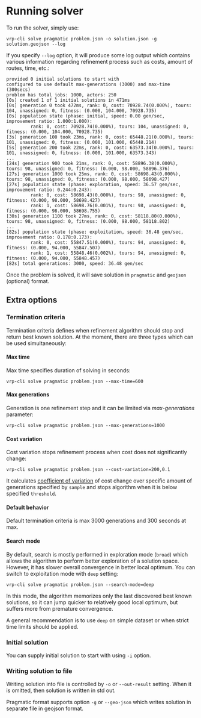 # Running solver

To run the solver, simply use:

    vrp-cli solve pragmatic problem.json -o solution.json -g solution.geojson --log

If you specify `--log` option, it will produce some log output which contains various information regarding refinement
process such as costs, amount of routes, time, etc.:

```
provided 0 initial solutions to start with
configured to use default max-generations (3000) and max-time (300secs)
problem has total jobs: 1000, actors: 250
[0s] created 1 of 1 initial solutions in 471ms
[0s] generation 0 took 472ms, rank: 0, cost: 70928.74(0.000%), tours: 104, unassigned: 0, fitness: (0.000, 104.000, 70928.735)
[0s] population state (phase: initial, speed: 0.00 gen/sec, improvement ratio: 1.000:1.000):
         rank: 0, cost: 70928.74(0.000%), tours: 104, unassigned: 0, fitness: (0.000, 104.000, 70928.735)
[3s] generation 100 took 23ms, rank: 0, cost: 65448.21(0.000%), tours: 101, unassigned: 0, fitness: (0.000, 101.000, 65448.214)
[5s] generation 200 took 22ms, rank: 0, cost: 63573.34(0.000%), tours: 101, unassigned: 0, fitness: (0.000, 101.000, 63573.343)
...
[24s] generation 900 took 21ms, rank: 0, cost: 58896.38(0.000%), tours: 98, unassigned: 0, fitness: (0.000, 98.000, 58896.376)
[27s] generation 1000 took 25ms, rank: 0, cost: 58698.43(0.000%), tours: 98, unassigned: 0, fitness: (0.000, 98.000, 58698.427)
[27s] population state (phase: exploration, speed: 36.57 gen/sec, improvement ratio: 0.244:0.243):
         rank: 0, cost: 58698.43(0.000%), tours: 98, unassigned: 0, fitness: (0.000, 98.000, 58698.427)
         rank: 1, cost: 58698.76(0.001%), tours: 98, unassigned: 0, fitness: (0.000, 98.000, 58698.755)
[30s] generation 1100 took 27ms, rank: 0, cost: 58118.80(0.000%), tours: 98, unassigned: 0, fitness: (0.000, 98.000, 58118.802)
...
[82s] population state (phase: exploitation, speed: 36.48 gen/sec, improvement ratio: 0.178:0.173):
         rank: 0, cost: 55847.51(0.000%), tours: 94, unassigned: 0, fitness: (0.000, 94.000, 55847.507)
         rank: 1, cost: 55848.46(0.002%), tours: 94, unassigned: 0, fitness: (0.000, 94.000, 55848.457)
[82s] total generations: 3000, speed: 36.48 gen/sec
```
Once the problem is solved, it will save solution in `pragmatic` and `geojson` (optional) format.

## Extra options

### Termination criteria

Termination criteria defines when refinement algorithm should stop and return best known solution. At the moment, there
are three types which can be used simultaneously:

#### Max time

Max time specifies duration of solving in seconds:

    vrp-cli solve pragmatic problem.json --max-time=600

#### Max generations

Generation is one refinement step and it can be limited via _max-generations_ parameter:

    vrp-cli solve pragmatic problem.json --max-generations=1000

#### Cost variation

Cost variation stops refinement process when cost does not significantly change:

    vrp-cli solve pragmatic problem.json --cost-variation=200,0.1

It calculates [coefficient of variation](https://en.wikipedia.org/wiki/Coefficient_of_variation) of cost change over
specific amount of generations specified by `sample` and stops algorithm when it is below specified `threshold`.

#### Default behavior

Default termination criteria is max 3000 generations and 300 seconds at max.


#### Search mode

By default, search is mostly performed in exploration mode (`broad`) which allows the algorithm to perform better
exploration of a solution space. However, it has slower overall convergence in better local optimum. 
You can switch to exploitation mode with `deep` setting:

    vrp-cli solve pragmatic problem.json --search-mode=deep

In this mode, the algorithm memorizes only the last discovered best known solutions, so it can jump quicker to relatively
good local optimum, but suffers more from premature convergence.

A general recommendation is to use `deep` on simple dataset or when strict time limits should be applied.


### Initial solution

You can supply initial solution to start with using `-i` option.

### Writing solution to file

Writing solution into file is controlled by `-o` or `--out-result` setting. When it is omitted, then solution is written
in std out.

Pragmatic format supports option `-g` or `--geo-json` which writes solution in separate file in geojson format.
